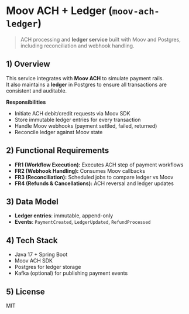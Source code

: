 # Moov ACH + Ledger (`moov-ach-ledger`)

> ACH processing and **ledger service** built with Moov and Postgres, including reconciliation and webhook handling.  

## 1) Overview
This service integrates with **Moov ACH** to simulate payment rails.  
It also maintains a **ledger** in Postgres to ensure all transactions are consistent and auditable.  

**Responsibilities**
- Initiate ACH debit/credit requests via Moov SDK  
- Store immutable ledger entries for every transaction  
- Handle Moov webhooks (payment settled, failed, returned)  
- Reconcile ledger against Moov state  


## 2) Functional Requirements
- **FR1 (Workflow Execution):** Executes ACH step of payment workflows  
- **FR2 (Webhook Handling):** Consumes Moov callbacks  
- **FR3 (Reconciliation):** Scheduled jobs to compare ledger vs Moov  
- **FR4 (Refunds & Cancellations):** ACH reversal and ledger updates  


## 3) Data Model
- **Ledger entries**: immutable, append-only  
- **Events**: `PaymentCreated`, `LedgerUpdated`, `RefundProcessed`  


## 4) Tech Stack
- Java 17 + Spring Boot  
- Moov ACH SDK  
- Postgres for ledger storage  
- Kafka (optional) for publishing payment events  


## 5) License
MIT
